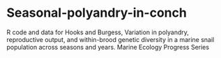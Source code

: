 # Seasonal-polyandry-in-conch
R code and data for Hooks and Burgess, Variation in polyandry, reproductive output, and within-brood genetic diversity in a marine snail population across seasons and years. Marine Ecology Progress Series
